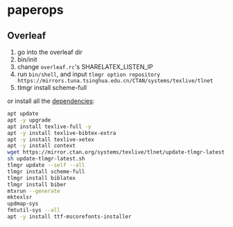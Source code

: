 # paperops


## Overleaf

1. go into the overleaf dir
2. bin/init
3. change `overleaf.rc`'s SHARELATEX_LISTEN_IP
4. run `bin/shell`, and input `tlmgr option repository https://mirrors.tuna.tsinghua.edu.cn/CTAN/systems/texlive/tlnet`
5. tlmgr install scheme-full

or install all the [dependencies](https://github.com/overleaf/overleaf/wiki/Quick-Start-Guide#latex-environment):

```bash
apt update
apt -y upgrade
apt install texlive-full -y
apt -y install texlive-bibtex-extra
apt -y install texlive-xetex
apt -y install context
wget https://mirror.ctan.org/systems/texlive/tlnet/update-tlmgr-latest.sh update-tlmgr-latest.sh
sh update-tlmgr-latest.sh
tlmgr update --self --all
tlmgr install scheme-full
tlmgr install biblatex
tlmgr install biber
mtxrun --generate
mktexlsr
updmap-sys
fmtutil-sys --all
apt -y install ttf-mscorefonts-installer
```